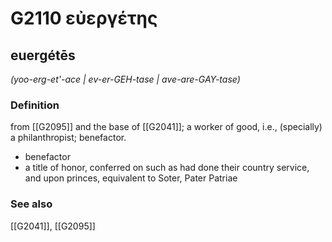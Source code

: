 # G2110 εὐεργέτης

## euergétēs

_(yoo-erg-et'-ace | ev-er-GEH-tase | ave-are-GAY-tase)_

### Definition

from [[G2095]] and the base of [[G2041]]; a worker of good, i.e., (specially) a philanthropist; benefactor.

- benefactor
- a title of honor, conferred on such as had done their country service, and upon princes, equivalent to Soter, Pater Patriae

### See also

[[G2041]], [[G2095]]

